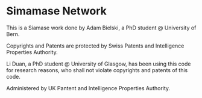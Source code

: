 # Simamase Network

This is a Siamase work done by Adam Bielski, a PhD student @ University of Bern.

Copyrights and Patents are protected by Swiss Patents and Intelligence Properties Authority.

Li Duan, a PhD student @ University of Glasgow, has been using this code for research reasons, who shall not violate copyrights and patents of this code.

Administered by UK Pantent and Intelligence Properties Authority.
